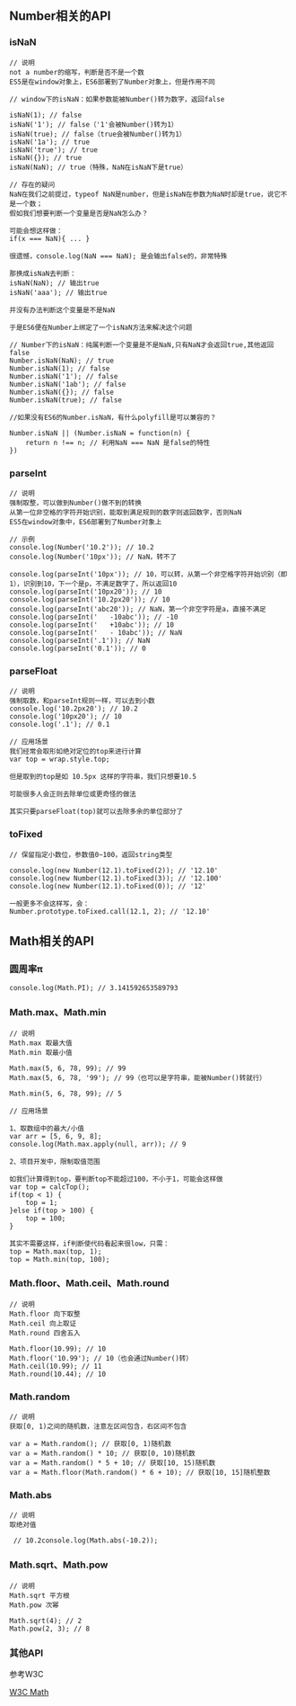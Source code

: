 ## Number相关的API

### isNaN

    // 说明
    not a number的缩写，判断是否不是一个数
    ES5是在window对象上，ES6部署到了Number对象上，但是作用不同
    
    // window下的isNaN：如果参数能被Number()转为数字，返回false
    
    isNaN(1); // false
    isNaN('1'); // false（'1'会被Number()转为1）
    isNaN(true); // false（true会被Number()转为1）
    isNaN('1a'); // true
    isNaN('true'); // true
    isNaN({}); // true
    isNaN(NaN); // true（特殊，NaN在isNaN下是true）
    
    // 存在的疑问
    NaN在我们之前提过，typeof NaN是number，但是isNaN在参数为NaN时却是true，说它不是一个数；
    假如我们想要判断一个变量是否是NaN怎么办？
    
    可能会想这样做：
    if(x === NaN){ ... }
    
    很遗憾，console.log(NaN === NaN); 是会输出false的，非常特殊
    
    那换成isNaN去判断：
    isNaN(NaN); // 输出true
    isNaN('aaa'); // 输出true
    
    并没有办法判断这个变量是不是NaN
    
    于是ES6便在Number上绑定了一个isNaN方法来解决这个问题
    
    // Number下的isNaN：纯属判断一个变量是不是NaN,只有NaN才会返回true,其他返回false
    Number.isNaN(NaN); // true
    Number.isNaN(1); // false
    Number.isNaN('1'); // false
    Number.isNaN('1ab'); // false
    Number.isNaN({}); // false
    Number.isNaN(true); // false
    
    //如果没有ES6的Number.isNaN，有什么polyfill是可以兼容的？

    Number.isNaN || (Number.isNaN = function(n) {
        return n !== n; // 利用NaN === NaN 是false的特性
    })
    
### parseInt

    // 说明
    强制取整，可以做到Number()做不到的转换
    从第一位非空格的字符开始识别，能取到满足规则的数字则返回数字，否则NaN
    ES5在window对象中，ES6部署到了Number对象上
    
    // 示例
    console.log(Number('10.2')); // 10.2
    console.log(Number('10px')); // NaN，转不了
    
    console.log(parseInt('10px')); // 10，可以转，从第一个非空格字符开始识别（即1），识别到10，下一个是p，不满足数字了，所以返回10
    console.log(parseInt('10px20')); // 10
    console.log(parseInt('10.2px20')); // 10
    console.log(parseInt('abc20')); // NaN，第一个非空字符是a，直接不满足
    console.log(parseInt('   -10abc')); // -10
    console.log(parseInt('   +10abc')); // 10
    console.log(parseInt('   - 10abc')); // NaN
    console.log(parseInt('.1')); // NaN
    console.log(parseInt('0.1')); // 0
    
### parseFloat

    // 说明
    强制取数，和parseInt规则一样，可以去到小数
    console.log('10.2px20'); // 10.2
    console.log('10px20'); // 10
    console.log('.1'); // 0.1
    
    // 应用场景
    我们经常会取形如绝对定位的top来进行计算
    var top = wrap.style.top;
    
    但是取到的top是如 10.5px 这样的字符串，我们只想要10.5
    
    可能很多人会正则去除单位或更奇怪的做法
    
    其实只要parseFloat(top)就可以去除多余的单位部分了
    
### toFixed

    // 保留指定小数位，参数值0~100，返回string类型
    
    console.log(new Number(12.1).toFixed(2)); // '12.10'
    console.log(new Number(12.1).toFixed(3)); // '12.100'
    console.log(new Number(12.1).toFixed(0)); // '12'
    
    一般更多不会这样写，会：
    Number.prototype.toFixed.call(12.1, 2); // '12.10'
    
## Math相关的API
    
### 圆周率π

    console.log(Math.PI); // 3.141592653589793
    
### Math.max、Math.min
    
    // 说明
    Math.max 取最大值
    Math.min 取最小值
    
    Math.max(5, 6, 78, 99); // 99
    Math.max(5, 6, 78, '99'); // 99（也可以是字符串，能被Number()转就行）
    
    Math.min(5, 6, 78, 99); // 5
    
    // 应用场景
    
    1、取数组中的最大/小值
    var arr = [5, 6, 9, 8];
    console.log(Math.max.apply(null, arr)); // 9
    
    2、项目开发中，限制取值范围
    
    如我们计算得到top，要判断top不能超过100，不小于1，可能会这样做
    var top = calcTop();
    if(top < 1) {
        top = 1;
    }else if(top > 100) {
        top = 100;
    }
    
    其实不需要这样，if判断使代码看起来很low，只需：
    top = Math.max(top, 1);
    top = Math.min(top, 100);
    
### Math.floor、Math.ceil、Math.round
    
    // 说明
    Math.floor 向下取整
    Math.ceil 向上取证
    Math.round 四舍五入
    
    Math.floor(10.99); // 10
    Math.floor('10.99'); // 10（也会通过Number()转）
    Math.ceil(10.99); // 11
    Math.round(10.44); // 10
    
### Math.random
    
    // 说明
    获取[0, 1)之间的随机数，注意左区间包含，右区间不包含
    
    var a = Math.random(); // 获取[0, 1)随机数
    var a = Math.random() * 10; // 获取[0, 10)随机数
    var a = Math.random() * 5 + 10; // 获取[10, 15)随机数
    var a = Math.floor(Math.random() * 6 + 10); // 获取[10, 15]随机整数
    
### Math.abs

    // 说明
    取绝对值
    
     // 10.2console.log(Math.abs(-10.2));
     
### Math.sqrt、Math.pow
 
    // 说明
    Math.sqrt 平方根
    Math.pow 次幂
    
    Math.sqrt(4); // 2
    Math.pow(2, 3); // 8
    
### 其他API

参考W3C

[W3C Math](http://www.w3school.com.cn/jsref/jsref_obj_math.asp)
